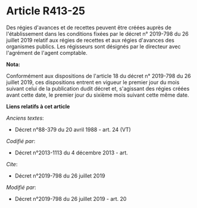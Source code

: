 # Article R413-25

Des régies d'avances et de recettes peuvent être créées auprès de l'établissement dans les conditions fixées par le décret n°
2019-798 du 26 juillet 2019 relatif aux régies de recettes et aux régies d'avances des organismes publics. Les régisseurs
sont désignés par le directeur avec l'agrément de l'agent comptable.

**Nota:**

Conformément aux dispositions de l'article 18 du décret n° 2019-798 du 26 juillet 2019, ces dispositions entrent en vigueur
le premier jour du mois suivant celui de la publication dudit décret et, s'agissant des régies créées avant cette date, le
premier jour du sixième mois suivant cette même date.

**Liens relatifs à cet article**

_Anciens textes_:

  - Décret n°88-379 du 20 avril 1988 - art. 24 (VT)

_Codifié par_:

  - Décret n°2013-1113 du 4 décembre 2013 - art.

_Cite_:

  - Décret n°2019-798 du 26 juillet 2019

_Modifié par_:

  - Décret n°2019-798 du 26 juillet 2019 - art. 20

